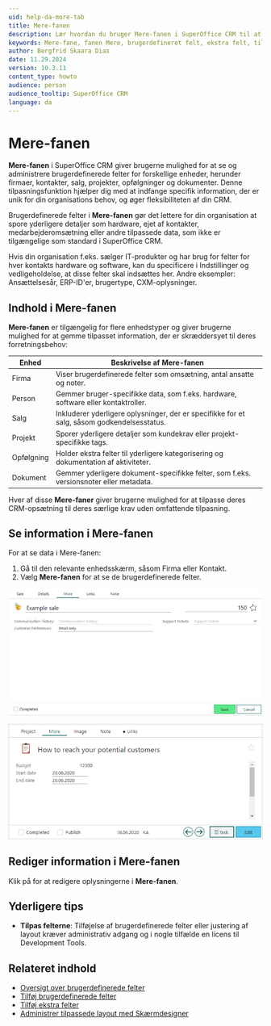 ```yaml
---
uid: help-da-more-tab
title: Mere-fanen
description: Lær hvordan du bruger Mere-fanen i SuperOffice CRM til at se og administrere brugerdefinerede felter for firmaer, personer, salg, projekter, opfølgninger og dokumenter.
keywords: Mere-fane, fanen Mere, brugerdefineret felt, ekstra felt, tilpasset felt
author: Bergfrid Skaara Dias
date: 11.29.2024
version: 10.3.11
content_type: howto
audience: person
audience_tooltip: SuperOffice CRM
language: da
---
```


# Mere-fanen

**Mere-fanen** i SuperOffice CRM giver brugerne mulighed for at se og administrere brugerdefinerede felter for forskellige enheder, herunder firmaer, kontakter, salg, projekter, opfølgninger og dokumenter. Denne tilpasningsfunktion hjælper dig med at indfange specifik information, der er unik for din organisations behov, og øger fleksibiliteten af din CRM.

Brugerdefinerede felter i **Mere-fanen** gør det lettere for din organisation at spore yderligere detaljer som hardware, ejet af kontakter, medarbejderomsætning eller andre tilpassede data, som ikke er tilgængelige som standard i SuperOffice CRM.

Hvis din organisation f.eks. sælger IT-produkter og har brug for felter for hver kontakts hardware og software, kan du specificere i Indstillinger og vedligeholdelse, at disse felter skal indsættes her. Andre eksempler: Ansættelsesår, ERP-ID'er, brugertype, CXM-oplysninger.

## Indhold i Mere-fanen

**Mere-fanen** er tilgængelig for flere enhedstyper og giver brugerne mulighed for at gemme tilpasset information, der er skræddersyet til deres forretningsbehov:

| Enhed | Beskrivelse af Mere-fanen|
|---|---|
| Firma | Viser brugerdefinerede felter som omsætning, antal ansatte og noter.|
| Person | Gemmer bruger-specifikke data, som f.eks. hardware, software eller kontaktroller. |
| Salg | Inkluderer yderligere oplysninger, der er specifikke for et salg, såsom godkendelsesstatus. |
| Projekt | Sporer yderligere detaljer som kundekrav eller projekt-specifikke tags. |
| Opfølgning | Holder ekstra felter til yderligere kategorisering og dokumentation af aktiviteter. |
| Dokument | Gemmer yderligere dokument-specifikke felter, som f.eks. versionsnoter eller metadata. |

Hver af disse **Mere-faner** giver brugerne mulighed for at tilpasse deres CRM-opsætning til deres særlige krav uden omfattende tilpasning.

## Se information i Mere-fanen

For at se data i Mere-fanen:

1. Gå til den relevante enhedsskærm, såsom Firma eller Kontakt.
1. Vælg **Mere-fanen** for at se de brugerdefinerede felter.

![Mere-fanen (Salg) -screenshot][img6]

![Mere-fanen (Projekt) -screenshot][img4]

## Rediger information i Mere-fanen

Klik på <i class="ph ph-pencil-simple" aria-label="Edit"></i> for at redigere oplysningerne i **Mere-fanen**.

## Yderligere tips

* **Tilpas felterne**: Tilføjelse af brugerdefinerede felter eller justering af layout kræver administrativ adgang og i nogle tilfælde en licens til Development Tools.

## Relateret indhold

* [Oversigt over brugerdefinerede felter][1]
* [Tilføj brugerdefinerede felter][2]
* [Tilføj ekstra felter][3]
* [Administrer tilpassede layout med Skærmdesigner][4]

<!-- Referenced links -->
[1]: index.md
[2]: ../admin/add-udef.md
[3]: ../admin/create-extra-field.md
[4]: ../../customization/screen-designer/admin/add-layout.md

<!-- Referenced images -->
[img6]: ../../../media/loc/en/sale/sale-more.png
[img4]: ../../../media/loc/en/project/project-more.png
